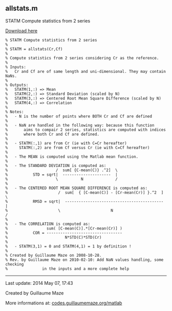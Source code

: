 ## allstats.m ##
STATM Compute statistics from 2 series

[Download here](http://guillaumemaze.googlecode.com/svn/trunk/matlab/codes/statistics/allstats.m)

```
% STATM Compute statistics from 2 series
%
% STATM = allstats(Cr,Cf)
%
% Compute statistics from 2 series considering Cr as the reference.
% 
% Inputs:
%	Cr and Cf are of same length and uni-dimensional. They may contain NaNs.
%
% Outputs:
% 	STATM(1,:) => Mean
% 	STATM(2,:) => Standard Deviation (scaled by N)
% 	STATM(3,:) => Centered Root Mean Square Difference (scaled by N)
% 	STATM(4,:) => Correlation
%
% Notes:
%	- N is the number of points where BOTH Cr and Cf are defined
%
% 	- NaN are handled in the following way: because this function
% 		aims to compair 2 series, statistics are computed with indices
%		where both Cr and Cf are defined.
%
% 	- STATM(:,1) are from Cr (ie with C=Cr hereafter)
% 	  STATM(:,2) are from Cf versus Cr (ie with C=Cf hereafter)
%
%	- The MEAN is computed using the Matlab mean function.
%
%	- The STANDARD DEVIATION is computed as:
%			          /  sum[ {C-mean(C)} .^2]  \
%			STD = sqrt|  ---------------------  |
%			          \          N              /
%
%	- The CENTERED ROOT MEAN SQUARE DIFFERENCE is computed as:
%			           /  sum[  { [C-mean(C)] - [Cr-mean(Cr)] }.^2  ]  \
%			RMSD = sqrt|  -------------------------------------------  |
%			           \                      N                        /
%
%	- The CORRELATION is computed as:
%			      sum( [C-mean(C)].*[Cr-mean(Cr)] ) 
%			COR = --------------------------------- 
%			              N*STD(C)*STD(Cr)
%
%	- STATM(3,1) = 0 and STATM(4,1) = 1 by definition !
%
% Created by Guillaume Maze on 2008-10-28.
% Rev. by Guillaume Maze on 2010-02-10: Add NaN values handling, some checking
%				in the inputs and a more complete help
```

---

Last update: 2014 May 07, 17:43

Created by Guillaume Maze

More informations at: [codes.guillaumemaze.org/matlab](http://codes.guillaumemaze.org/matlab)